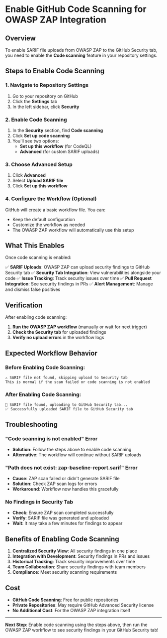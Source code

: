 # Enable GitHub Code Scanning for OWASP ZAP Integration

## Overview

To enable SARIF file uploads from OWASP ZAP to the GitHub Security tab, you need to enable the **Code scanning** feature in your repository settings.

## Steps to Enable Code Scanning

### 1. Navigate to Repository Settings
1. Go to your repository on GitHub
2. Click the **Settings** tab
3. In the left sidebar, click **Security**

### 2. Enable Code Scanning
1. In the **Security** section, find **Code scanning**
2. Click **Set up code scanning**
3. You'll see two options:
   - **Set up this workflow** (for CodeQL)
   - **Advanced** (for custom SARIF uploads)

### 3. Choose Advanced Setup
1. Click **Advanced**
2. Select **Upload SARIF file**
3. Click **Set up this workflow**

### 4. Configure the Workflow (Optional)
GitHub will create a basic workflow file. You can:
- Keep the default configuration
- Customize the workflow as needed
- The OWASP ZAP workflow will automatically use this setup

## What This Enables

Once code scanning is enabled:

✅ **SARIF Uploads**: OWASP ZAP can upload security findings to GitHub Security tab
✅ **Security Tab Integration**: View vulnerabilities alongside your code
✅ **Issue Tracking**: Track security issues over time
✅ **Pull Request Integration**: See security findings in PRs
✅ **Alert Management**: Manage and dismiss false positives

## Verification

After enabling code scanning:

1. **Run the OWASP ZAP workflow** (manually or wait for next trigger)
2. **Check the Security tab** for uploaded findings
3. **Verify no upload errors** in the workflow logs

## Expected Workflow Behavior

### Before Enabling Code Scanning:
```
⚠️ SARIF file not found, skipping upload to Security tab
This is normal if the scan failed or code scanning is not enabled
```

### After Enabling Code Scanning:
```
📄 SARIF file found, uploading to GitHub Security tab...
✅ Successfully uploaded SARIF file to GitHub Security tab
```

## Troubleshooting

### "Code scanning is not enabled" Error
- **Solution**: Follow the steps above to enable code scanning
- **Alternative**: The workflow will continue without SARIF uploads

### "Path does not exist: zap-baseline-report.sarif" Error
- **Cause**: ZAP scan failed or didn't generate SARIF file
- **Solution**: Check ZAP scan logs for errors
- **Workaround**: Workflow now handles this gracefully

### No Findings in Security Tab
- **Check**: Ensure ZAP scan completed successfully
- **Verify**: SARIF file was generated and uploaded
- **Wait**: It may take a few minutes for findings to appear

## Benefits of Enabling Code Scanning

1. **Centralized Security View**: All security findings in one place
2. **Integration with Development**: Security findings in PRs and issues
3. **Historical Tracking**: Track security improvements over time
4. **Team Collaboration**: Share security findings with team members
5. **Compliance**: Meet security scanning requirements

## Cost

- **GitHub Code Scanning**: Free for public repositories
- **Private Repositories**: May require GitHub Advanced Security license
- **No Additional Cost**: For the OWASP ZAP integration itself

---

**Next Step**: Enable code scanning using the steps above, then run the OWASP ZAP workflow to see security findings in your GitHub Security tab!
